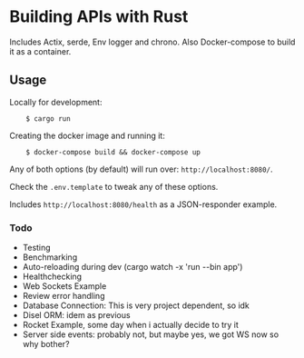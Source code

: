 # Building APIs with Rust

Includes Actix, serde, Env logger and chrono. Also Docker-compose to build it as a container.

## Usage

Locally for development:
```
    $ cargo run
```

Creating the docker image and running it:
```
    $ docker-compose build && docker-compose up
```

Any of both options (by default) will run over: `http://localhost:8080/`.

Check the `.env.template` to tweak any of these options.

Includes `http://localhost:8080/health` as a JSON-responder example.

### Todo

- Testing
- Benchmarking
- Auto-reloading during dev (cargo watch -x 'run --bin app')
- Healthchecking
- Web Sockets Example
- Review error handling
- Database Connection: This is very project dependent, so idk
- Disel ORM: idem as previous
- Rocket Example, some day when i actually decide to try it
- Server side events: probably not, but maybe yes, we got WS now so why bother?
